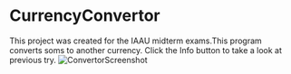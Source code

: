 # CurrencyConvertor
This project was created for the IAAU midterm exams.This program converts soms to another currency.
Click the Info button to take a look at previous try.
![ConvertorScreenshot](https://user-images.githubusercontent.com/58138168/98446452-bbacf100-2147-11eb-91b6-48d957b3f376.png)
